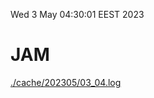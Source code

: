 Wed  3 May 04:30:01 EEST 2023
# JAM
<a href='./cache/202305/03_04.log'>./cache/202305/03_04.log</a>
